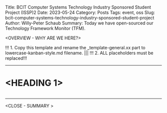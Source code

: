 Title: BCIT Computer Systems Technology Industry Sponsored Student Project (ISSP)2
Date: 2023-05-24
Category: Posts 
Tags: event, oss
Slug: bcit-computer-systems-technology-industry-sponsored-student-project
Author: Willy-Peter Schaub
Summary: Today we have open-sourced our Technology Framework Monitor (TFM).

<OVERVIEW - WHY ARE WE HERE?>

!!! 1. Copy this template and rename the _template-general.xx part to lowercase-kanban-style.md filename. |||
!!! 2. ALL <X> placeholders must be replaced!!!

---

# <HEADING 1>

> ![<SAMPLE PIC>](../images/<SLUG>-<1>.png) 

<TBD>

---

<CLOSE - SUMMARY >


